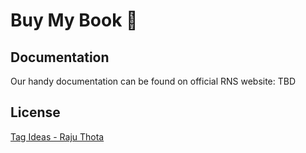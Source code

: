 # Buy My Book 🚀

## Documentation

Our handy documentation can be found on official RNS website: TBD


## License

[Tag Ideas - Raju Thota](LICENSE)
